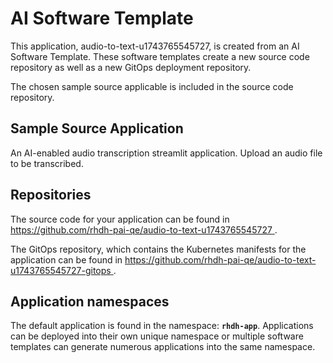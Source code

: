 # AI Software Template

This application, audio-to-text-u1743765545727, is created from an AI Software Template. These software templates create a new source code repository as well as a new GitOps deployment repository.

The chosen sample source applicable is included in the source code repository.

## Sample Source Application

An AI-enabled audio transcription streamlit application. Upload an audio file to be transcribed.

## Repositories

The source code for your application can be found in [https://github.com/rhdh-pai-qe/audio-to-text-u1743765545727 ](https://github.com/rhdh-pai-qe/audio-to-text-u1743765545727 ).
 
The GitOps repository, which contains the Kubernetes manifests for the application can be found in 
[https://github.com/rhdh-pai-qe/audio-to-text-u1743765545727-gitops ](https://github.com/rhdh-pai-qe/audio-to-text-u1743765545727-gitops ). 

## Application namespaces 

The default application is found in the namespace: **`rhdh-app`**. Applications can be deployed into their own unique namespace or multiple software templates can generate numerous applications into the same namespace.